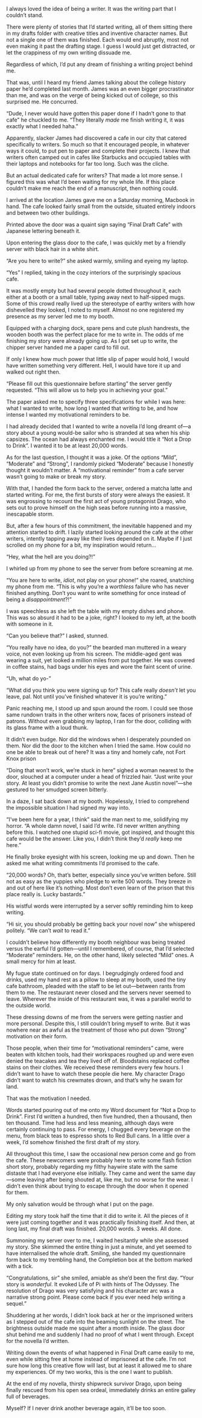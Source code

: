 I always loved the idea of being a writer. It was the writing part that I couldn’t stand.

There were plenty of stories that I’d started writing, all of them sitting there in my drafts folder with creative titles and inventive character names. But not a single one of them was finished. Each would end abruptly, most not even making it past the drafting stage. I guess I would just get distracted, or let the crappiness of my own writing dissuade me.

Regardless of which, I’d put any dream of finishing a writing project behind me. 

That was, until I heard my friend James talking about the college history paper he’d completed last month. James was an even bigger procrastinator than me, and was on the verge of being kicked out of college, so this surprised me. He concurred.

“Dude, I never would have gotten this paper done if I hadn’t gone to that cafe” he chuckled to me. “They literally *made* me finish writing it, it was exactly what I needed haha.”

Apparently, slacker James had discovered a cafe in our city that catered specifically to writers. So much so that it encouraged people, in whatever ways it could, to put pen to paper and complete their projects. I knew that writers often camped out in cafes like Starbucks and occupied tables with their laptops and notebooks for far too long. Such was the cliche.

But an actual dedicated cafe for writers? That made a lot more sense. I figured this was what I’d been waiting for my whole life. If this place couldn’t make me reach the end of a manuscript, then nothing could.

I arrived at the location James gave me on a Saturday morning, Macbook in hand. The cafe looked fairly small from the outside, situated entirely indoors and between two other buildings.

Printed above the door was a quaint sign saying “Final Draft Cafe” with Japanese lettering beneath it. 

Upon entering the glass door to the cafe, I was quickly met by a friendly server with black hair in a white shirt.

“Are you here to write?” she asked warmly, smiling and eyeing my laptop.

“Yes” I replied, taking in the cozy interiors of the surprisingly spacious cafe. 

It was mostly empty but had several people dotted throughout it, each either at a booth or a small table, typing away next to half-sipped mugs. Some of this crowd really lived up the stereotype of earthy writers with how dishevelled they looked, I noted to myself. Almost no one registered my presence as my server led me to my booth.

Equipped with a charging dock, spare pens and cute plush handrests, the wooden booth was the perfect place for me to write in. The odds of me finishing my story were already going up. As I got set up to write, the chipper server handed me a paper card to fill out.

If only I knew how much power that little slip of paper would hold, I would have written something very different. Hell, I would have tore it up and walked out right then.

“Please fill out this questionnaire before starting” the server gently requested. “This will allow us to help you in achieving your goal.”

The paper asked me to specify three specifications for while I was here: what I wanted to write, how long I wanted that writing to be, and how intense I wanted my motivational reminders to be.

I had already decided that I wanted to write a novella I’d long dreamt of—a story about a young would-be sailor who is stranded at sea when his ship capsizes. The ocean had always enchanted me. I would title it “Not a Drop to Drink”. I wanted it to be at least 20,000 words.

As for the last question, I thought it was a joke. Of the options “Mild”, “Moderate” and “Strong”, I randomly picked “Moderate” because I honestly thought it wouldn’t matter. A “motivational reminder” from a cafe server wasn’t going to make or break my story.

With that, I handed the form back to the server, ordered a matcha latte and started writing. For me, the first bursts of story were always the easiest. It was engrossing to recount the first act of young protagonist Drago, who sets out to prove himself on the high seas before running into a massive, inescapable storm.

But, after a few hours of this commitment, the inevitable happened and my attention started to drift. I lazily started looking around the cafe at the other writers, intently tapping away like their lives depended on it. Maybe if I just scrolled on my phone for a bit, my inspiration would return…

“Hey, what the hell are you doing?!”

I whirled up from my phone to see the server from before screaming at me. 

“You are here to write, *idiot*, not play on your phone!” she roared, snatching my phone from me. “This is why you’re a w*orthless* failure who has never finished anything. Don’t you want to write something for once instead of being a *disappointment*?!”

I was speechless as she left the table with my empty dishes and phone. This was so absurd it had to be a joke, right? I looked to my left, at the booth with someone in it.

“Can you believe that?” I asked, stunned.

“You really have no idea, do you?” the bearded man muttered in a weary voice, not even looking up from his screen. The middle-aged gent was wearing a suit, yet looked a million miles from put together. He was covered in coffee stains, had bags under his eyes and wore the faint scent of urine.

“Uh, what do yo-”

“What did you think you were signing up for? This cafe really *doesn’t* let you leave, pal. Not until you’ve finished whatever it is you’re writing.”

Panic reaching me, I stood up and spun around the room. I could see those same rundown traits in the other writers now, faces of prisoners instead of patrons. Without even grabbing my laptop, I ran for the door, colliding with its glass frame with a loud thunk.

It didn’t even budge. Nor did the windows when I desperately pounded on them. Nor did the door to the kitchen when I tried the same. How could no one be able to break out of here? It was a tiny and homely cafe, not Fort Knox prison

“Doing that won’t work, we’re stuck in here” sighed a woman nearest to the door, slouched at a computer under a head of frizzled hair. “Just write your story. At least you didn’t promise to write the next Jane Austin novel”—she gestured to her smudged screen bitterly.

In a daze, I sat back down at my booth. Hopelessly, I tried to comprehend the impossible situation I had signed my way into.

“I’ve been here for a year, I think” said the man next to me, solidifying my horror. “A whole damn novel, I said I’d write. I’d never written anything before this. I watched one stupid sci-fi movie, got inspired, and thought this cafe would be the answer. Like you, I didn’t think they’d *really* keep me here.”

He finally broke eyesight with his screen, looking me up and down. Then he asked me what writing commitments I’d promised to the cafe.

“20,000 words? Oh, that’s better, especially since you’ve written before. Still not as easy as the yuppies who pledge to write 500 words. They breeze in and out of here like it’s nothing. Most don’t even learn of the prison that this place really is. Lucky bastards.”

His wistful words were interrupted by a server softly reminding him to keep writing.

“Hi sir, you should probably be getting back your novel now” she whispered politely. “We can’t *wait* to read it.” 

I couldn’t believe how differently my booth neighbour was being treated versus the earful I’d gotten—until I remembered, of course, that I’d selected “Moderate” reminders. He, on the other hand, likely selected “Mild” ones. A small mercy for him at least.

My fugue state continued on for days. I begrudgingly ordered food and drinks, used my hand rest as a pillow to sleep at my booth, used the tiny cafe bathroom, pleaded with the staff to be let out—between rants from them to me. The restaurant never closed and the servers never seemed to leave. Wherever the inside of this restaurant was, it was a parallel world to the outside world.

These dressing downs of me from the servers were getting nastier and more personal. Despite this, I still couldn’t bring myself to write. But it was nowhere near as awful as the treatment of those who put down “Strong” motivation on their form.

Those people, when their time for “motivational reminders” came, were beaten with kitchen tools, had their workspaces roughed up and were even denied the teacakes and tea they lived off of. Bloodstains replaced coffee stains on their clothes. We received these reminders every few hours. I didn’t want to have to watch these people die here. My character Drago didn’t want to watch his crewmates drown, and that’s why he swam for land. 

That was the motivation I needed.

Words started pouring out of me onto my Word document for “Not a Drop to Drink”. First I’d written a hundred, then five hundred, then a thousand, then ten thousand. Time had less and less meaning, although days were certainly continuing to pass. For energy, I chugged every beverage on the menu, from black teas to espresso shots to Red Bull cans. In a little over a week, I’d somehow finished the first draft of my story.

All throughout this time, I saw the occasional new person come and go from the cafe. These newcomers were probably here to write some flash fiction short story, probably regarding my filthy haywire state with the same distaste that I had everyone else initially. They came and went the same day—some leaving after being shouted at, like me, but no worse for the wear. I didn’t even think about trying to escape through the door when it opened for them.

My only salvation would be through what I put on the page.

Editing my story took half the time that it did to write it. All the pieces of it were just coming together and it was practically finishing itself. And then, at long last, my final draft was finished. 20,000 words. 3 weeks. All done.

Summoning my server over to me, I waited hesitantly while she assessed my story. She skimmed the entire thing in just a minute, and yet seemed to have internalised the whole draft. Smiling, she handed my questionnaire form back to my trembling hand, the Completion box at the bottom marked with a tick.

“Congratulations, sir” she smiled, amiable as she’d been the first day. “Your story is *wonderful*. It evoked Life of Pi with hints of The Odyssey. The resolution of Drago was very satisfying and his character arc was a narrative strong point. Please come back if you ever need help writing a sequel.” 

Shuddering at her words, I didn’t look back at her or the imprisoned writers as I stepped out of the cafe into the beaming sunlight on the street. The brightness outside made me squint after a month inside. The glass door shut behind me and suddenly I had no proof of what I went through. Except for the novella I’d written.

Writing down the events of what happened in Final Draft came easily to me, even while sitting free at home instead of imprisoned at the cafe. I’m not sure how long this creative flow will last, but at least it allowed me to share my experiences. Of my two works, this is the one I want to publish.

At the end of my novella, thirsty shipwreck survivor Drago, upon being finally rescued from his open sea ordeal, immediately drinks an entire galley full of beverages.

Myself? If I never drink another beverage again, it’ll be too soon.